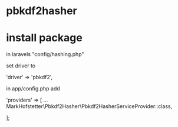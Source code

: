 # pbkdf2hasher


# install package 


in laravels "config/hashing.php"

set driver to 

'driver' => 'pbkdf2',

in app/config.php add


'providers' => [
...
MarkHofstetter\Pbkdf2Hasher\Pbkdf2HasherServiceProvider::class,

];
